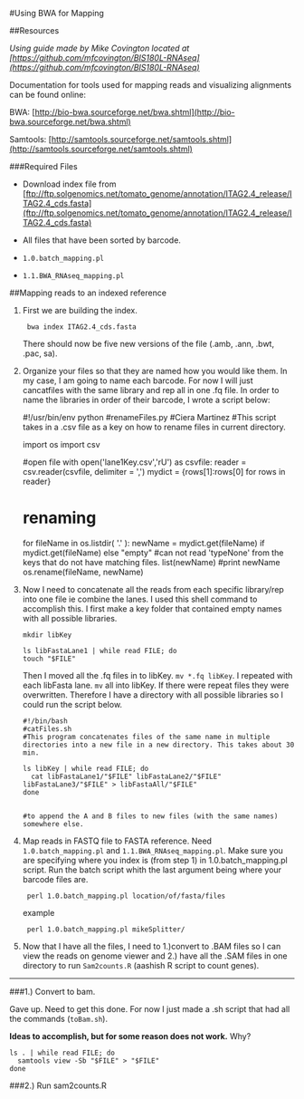 #Using BWA for Mapping

##Resources

*Using guide made by Mike Covington located at [https://github.com/mfcovington/BIS180L-RNAseq](https://github.com/mfcovington/BIS180L-RNAseq)*

Documentation for tools used for mapping reads and visualizing alignments can be found online:

BWA: [http://bio-bwa.sourceforge.net/bwa.shtml](http://bio-bwa.sourceforge.net/bwa.shtml)

Samtools: [http://samtools.sourceforge.net/samtools.shtml](http://samtools.sourceforge.net/samtools.shtml)

###Required Files

- Download index file from [ftp://ftp.solgenomics.net/tomato_genome/annotation/ITAG2.4_release/ITAG2.4_cds.fasta](ftp://ftp.solgenomics.net/tomato_genome/annotation/ITAG2.4_release/ITAG2.4_cds.fasta)

- All files that have been sorted by barcode.
- `1.0.batch_mapping.pl`
- `1.1.BWA_RNAseq_mapping.pl`


##Mapping reads to an indexed reference

1. First we are building the index.  

        bwa index ITAG2.4_cds.fasta 

    There should now be five new versions of the file (.amb, .ann, .bwt, .pac, sa). 

2. Organize your files so that they are named how you would like them.  In my case, I am going to name each barcode.    For now I will just cancatfiles with the same library and rep all in one .fq file.  In order to name the libraries in order of their barcode, I wrote a script below:

    #!/usr/bin/env python
    #renameFiles.py
    #Ciera Martinez 
    #This script takes in a .csv file as a key on how to rename files in current directory.  

    import os
    import csv

    #open file
    with open('lane1Key.csv','rU') as csvfile:
            reader = csv.reader(csvfile, delimiter = ',')
            mydict = {rows[1]:rows[0] for rows in reader}

    # renaming
    for fileName in os.listdir( '.' ):
        newName = mydict.get(fileName) if mydict.get(fileName) else "empty" #can not read 'typeNone' from the keys that do not have matching files.
        list(newName)
        #print newName
        os.rename(fileName, newName)

4.  Now I need to concatenate all the reads from each specific library/rep into one file ie combine the lanes. I used this shell command to accomplish this.  I first make a key folder that contained empty names with all possible libraries.  

        mkdir libKey

        ls libFastaLane1 | while read FILE; do 
        touch "$FILE" 

    Then I moved all the .fq files in to libKey. `mv *.fq libKey`.  I repeated with each libFasta lane. `mv` all into libKey.  If there were repeat files they were overwritten.  Therefore I have a directory with all possible libraries so I could run the script below.

        #!/bin/bash
        #catFiles.sh
        #This program concatenates files of the same name in multiple directories into a new file in a new directory. This takes about 30 min. 

        ls libKey | while read FILE; do
          cat libFastaLane1/"$FILE" libFastaLane2/"$FILE" libFastaLane3/"$FILE" > libFastaAll/"$FILE"
        done


        #to append the A and B files to new files (with the same names) somewhere else.


3. Map reads in FASTQ file to FASTA reference.  Need `1.0.batch_mapping.pl` and `1.1.BWA_RNAseq_mapping.pl`.  Make sure you are specifying where you index is (from step 1) in 1.0.batch_mapping.pl script. Run the batch script whith the last argument being where your barcode files are.   

        perl 1.0.batch_mapping.pl location/of/fasta/files
    
    example

        perl 1.0.batch_mapping.pl mikeSplitter/

4. Now that I have all the files, I need to 1.)convert to .BAM files so I can view the reads on  genome viewer and 2.) have all the .SAM files in one directory to run `Sam2counts.R` (aashish R script to count genes). 

<hr/>

###1.) Convert to bam.  

Gave up.  Need to get this done.  For now I just made a .sh script that had all the commands (`toBam.sh`).

**Ideas to accomplish, but for some reason does not work.** Why? 
    
    ls . | while read FILE; do
      samtools view -Sb "$FILE" > "$FILE"
    done

###2.) Run sam2counts.R 






    



